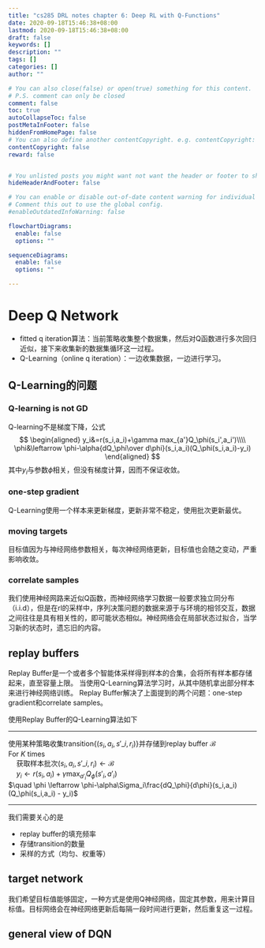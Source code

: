 ```yaml
---
title: "cs285 DRL notes chapter 6: Deep RL with Q-Functions"
date: 2020-09-18T15:46:38+08:00
lastmod: 2020-09-18T15:46:38+08:00
draft: false
keywords: []
description: ""
tags: []
categories: []
author: ""

# You can also close(false) or open(true) something for this content.
# P.S. comment can only be closed
comment: false
toc: true
autoCollapseToc: false
postMetaInFooter: false
hiddenFromHomePage: false
# You can also define another contentCopyright. e.g. contentCopyright: "This is another copyright."
contentCopyright: false
reward: false


# You unlisted posts you might want not want the header or footer to show
hideHeaderAndFooter: false

# You can enable or disable out-of-date content warning for individual post.
# Comment this out to use the global config.
#enableOutdatedInfoWarning: false

flowchartDiagrams:
  enable: false
  options: ""

sequenceDiagrams: 
  enable: false
  options: ""

---
```


<!--more-->
# Deep Q Network
- fitted q iteration算法：当前策略收集整个数据集，然后对Q函数进行多次回归近似，接下来收集新的数据集循环这一过程。
- Q-Learning（online q iteration）：一边收集数据，一边进行学习。
## Q-Learning的问题
### Q-learning is not GD
Q-learning不是梯度下降，公式
$$
\begin{aligned}
y_i&=r(s_i,a_i)+\gamma max_{a'}Q_\phi(s_i',a_i')\\\\
\phi&\leftarrow \phi-\alpha{dQ_\phi\over d\phi}(s_i,a_i)(Q_\phi(s_i,a_i)-y_i)  
\end{aligned}
$$
其中$y_i$与参数$\phi$相关，但没有梯度计算，因而不保证收敛。

### one-step gradient
Q-Learning使用一个样本来更新梯度，更新非常不稳定，使用批次更新最优。

### moving targets
目标值因为与神经网络参数相关，每次神经网络更新，目标值也会随之变动，严重影响收敛。

### correlate samples
我们使用神经网路来近似Q函数，而神经网络学习数据一般要求独立同分布（i.i.d），但是在rl的采样中，序列决策问题的数据来源于与环境的相邻交互，数据之间往往是具有相关性的，即可能状态相似。神经网络会在局部状态过拟合，当学习新的状态时，遗忘旧的内容。

## replay buffers
Replay Buffer是一个或者多个智能体采样得到样本的合集，会将所有样本都存储起来，直至容量上限。
当使用Q-Learning算法学习时，从其中随机拿出部分样本来进行神经网络训练。
Replay Buffer解决了上面提到的两个问题：one-step gradient和correlate samples。

使用Replay Buffer的Q-Learning算法如下
***
使用某种策略收集transition$\{(s_i,a_i,s'\_i,r_i)\}$并存储到replay buffer $\mathcal{B}$\
For $K$ times\
    $\quad \text{获取样本批次}(s_i,a_i,s'\_i,r_i)\leftarrow \mathcal{B}$\
    $\quad y_i\leftarrow r(s_i,a_i) + \gamma \max_{a'_i}Q_\phi(s'_i,a'_i)$\
    $\quad \phi \leftarrow \phi-\alpha\Sigma_i\frac{dQ_\phi}{d\phi}(s_i,a_i)(Q_\phi(s_i,a_i) - y_i)$
***
我们需要关心的是
- replay buffer的填充频率
- 存储transition的数量
- 采样的方式（均匀、权重等）

## target network
我们希望目标值能够固定，一种方式是使用Q神经网络，固定其参数，用来计算目标值。目标网络会在神经网络更新后每隔一段时间进行更新，然后重复这一过程。

## general view of DQN